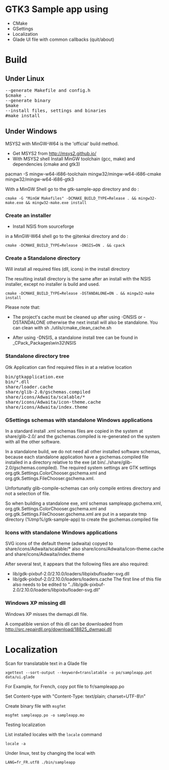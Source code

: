 # GTK3 Sample app using

* CMake
* GSettings
* Localization
* Glade UI file with common callbacks (quit/about)

# Build 
## Under Linux

<pre>
--generate Makefile and config.h
$cmake . 
--generate binary
$make
--install files, settings and binaries
#make install
</pre>

## Under Windows 

MSYS2 with MinGW-W64 is the 'official' build method. 

* Get MSYS2 from http://msys2.github.io/
* With MSYS2 shell Install MinGW toolchain (gcc, make) and dependencies (cmake and gtk3) 

pacman -S  mingw-w64-i686-toolchain mingw32/mingw-w64-i686-cmake mingw32/mingw-w64-i686-gtk3

With a MinGW Shell go to the gtk-sample-app directory and do :

    cmake -G "MinGW Makefiles" -DCMAKE_BUILD_TYPE=Release . && mingw32-make.exe && mingw32-make.exe install

### Create an installer 

* Install NSIS from sourceforge

in a MinGW-W64 shell go to the gjitenkai directory and  do :

    cmake -DCMAKE_BUILD_TYPE=Release -DNSIS=ON . && cpack

### Create a Standalone directory

Will install all required files (dll, icons) in the install directory

The resulting install directory is the same after an install with the NSIS installer,
except no installer is build and used. 

    cmake -DCMAKE_BUILD_TYPE=Release -DSTANDALONE=ON . && mingw32-make install


Please note that:
* The project's cache must be cleaned up after using -DNSIS or -DSTANDALONE otherwise
the next install will also be standalone. You can clean with sh ./utils/cmake_clean_cache.sh

* After using -DNSIS, a standalone install tree can be found in _CPack_Packages\win32\NSIS

### Standalone directory tree

Gtk Application can find required files in at a relative location

<pre>
bin/gtkapplication.exe
bin/*.dll
share/loader.cache
share/glib-2.0/gschemas.compiled
share/icons/Adwaita/scalable/*
share/icons/Adwaita/icon-theme.cache
share/icons/Adwaita/index.theme
</pre>


### GSettings schemas with standalone Windows applications 

In a standard install .xml schemas files are copied in the system at share/glib-2.0/
 and the gschemas.compiled is re-generated on the system with all the other software.

In a standalone build, we do not need all other installed software schemas, because each standalone application have a  gschemas.compiled file installed in a directory relative to the exe (at bin/../share/glib-2.0/gschemas.compiled).
The required system settings are GTK settings org.gtk.Settings.ColorChooser.gschema.xml and org.gtk.Settings.FileChooser.gschema.xml.

Unfortunatly glib-compile-schemas can only compile entires directory and not a selection of file.

So when building a standalone exe, xml schemas sampleapp.gschema.xml, org.gtk.Settings.ColorChooser.gschema.xml and org.gtk.Settings.FileChooser.gschema.xml are put in a separate tmp directory (%tmp%/gtk-sample-app) to create the gschemas.compiled file

### Icons with standalone Windows applications 

SVG icons of the default theme (adwaita) copyed to share/icons/Adwaita/scalable/*
also share/icons/Adwaita/icon-theme.cache and share/icons/Adwaita/index.theme

After several test, it appears that the following files are also required: 
* lib/gdk-pixbuf-2.0/2.10.0/loaders/libpixbufloader-svg.dll
* lib/gdk-pixbuf-2.0/2.10.0/loaders/loaders.cache The first line of this file also needs to be edited to "../lib/gdk-pixbuf-2.0/2.10.0/loaders/libpixbufloader-svg.dll"

### Windows XP missing dll
Windows XP misses the dwmapi.dll file.

A compatible version of this dll can be downloaded from http://src.repairdll.org/download/18825_dwmapi.dll 

# Localization

Scan for translatable text in a Glade file

    xgettext --sort-output --keyword=translatable -o po/sampleapp.pot data/ui.glade

For Example, for French, copy pot file to fr/sampleapp.po

Set Content-type with "Content-Type: text/plain; charset=UTF-8\n"

Create binary file with `msgfmt`

    msgfmt sampleapp.po -o sampleapp.mo

Testing localization

List installed locales with the `locale` command 

    locale -a

Under linux, test by changing the local with

    LANG=fr_FR.utf8 ./bin/sampleapp



